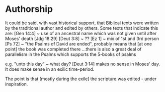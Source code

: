 # Authorship

It could be said, with vast historical support, that Biblical texts were written by the traditional author and edited by others.
Some texts that indicate this are:
    [Gen 14:4] ~ use of an ancestral name which was not given until after Moses' death [Jdg 18:29]
    [Deut 3:8] ~ ??
    [Ez 1] ~ mix of 1st and 3rd person
    [Ps 72] ~ "the Psalms of David are ended", probably means that [at one point] the book was completed there
    ...there is also a great deal of parallelism in the Psalms which supports the 5-books of psalms

e.g. "unto this day" ~ what day?  [Deut 3:14] makes no sense in Moses' day.
It does make sense in an exilic time-period.

The point is that [mostly during the exile] the scripture was edited - under inspiration.
